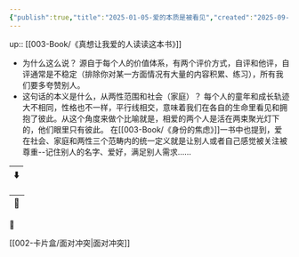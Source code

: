 ```yaml
---
{"publish":true,"title":"2025-01-05-爱的本质是被看见","created":"2025-09-15T12:01:57.000+08:00","modified":"2025-09-17T21:12:56.431+08:00","cssclasses":""}
---
```


up:: [[003-Book/《真想让我爱的人读读这本书》]]

* 为什么这么说？
源自于每个人的价值体系，有两个评价方式，自评和他评，自评通常是不稳定（排除你对某一方面情况有大量的内容积累、练习），所有我们要多夸赞别人。
* 这句话的本义是什么，从两性范围和社会（家庭）？
每个人的童年和成长轨迹大不相同，性格也不一样，平行线相交，意味着我们在各自的生命里看见和拥抱了彼此。从这个角度来做个比喻就是，相爱的两个人是活在两束聚光灯下的，他们眼里只有彼此。
在[[003-Book/《身份的焦虑》]]一书中也提到，爱在社会、家庭和两性三个范畴内的统一定义就是让别人或者自己感觉被关注被尊重--记住别人的名字、爱好，满足别人需求……

| ⬇️ |
| -- |


| 🔗 |
| -- |


🌴

[[002-卡片盒/面对冲突\|面对冲突]]